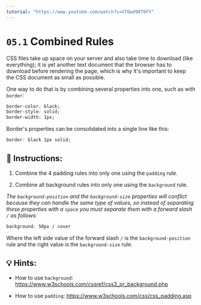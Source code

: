 ```yaml
---
tutorial: "https://www.youtube.com/watch?v=VTOwd98T6FY"
---
```


# `05.1` Combined Rules

CSS files take up space on your server and also take time to download (like everything); it is yet another text document that the browser has to download before rendering the page, which is why it's important to keep the CSS document as small as possible.

One way to do that is by combining several properties into one, such as with `border`:

```css
border-color: black;
border-style: solid;
border-width: 1px;
```

Border's properties can be consolidated into a single line like this:

```css
border: black 1px solid;
```

## 📝 Instructions:

1. Combine the 4 padding rules into only one using the `padding` rule.

2. Combine all background rules into only one using the `background` rule.

*The `background-position` and the `background-size` properties will conflict because they can handle the same type of values, so instead of separating these properties with a `space` you must separate them with a forward slash `/` as follows:*

```css
background: 50px / cover
```

Where the left side value of the forward slash `/` is the `background-position` rule and the right value is the `background-size` rule.

## 💡 Hints:

- How to use `background`: https://www.w3schools.com/cssref/css3_pr_background.php

- How to use `padding`: https://www.w3schools.com/css/css_padding.asp
